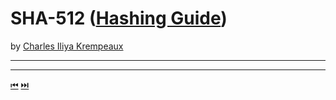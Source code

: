 # SHA-512 ([Hashing Guide](../../README.md))

by [Charles Iliya Krempeaux](http://changelog.ca/)

---


---

[⏮](../sha-512/README.md) [⏭️](../../../digest-fingerprinting/README.md)
